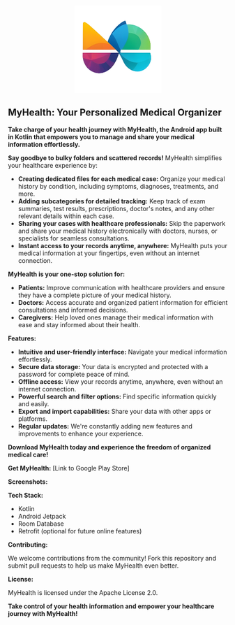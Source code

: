 
<p align="center">
  <img src="https://github.com/odtheking/MyHealth/blob/main/MyHealth%20Logo.png?raw=true" alt="Sublime's custom image" width="200" height="200"/>

</p>

## MyHealth: Your Personalized Medical Organizer

**Take charge of your health journey with MyHealth, the Android app built in Kotlin that empowers you to manage and share your medical information effortlessly.**

**Say goodbye to bulky folders and scattered records!** MyHealth simplifies your healthcare experience by:

* **Creating dedicated files for each medical case:** Organize your medical history by condition, including symptoms, diagnoses, treatments, and more.
* **Adding subcategories for detailed tracking:** Keep track of exam summaries, test results, prescriptions, doctor's notes, and any other relevant details within each case.
* **Sharing your cases with healthcare professionals:** Skip the paperwork and share your medical history electronically with doctors, nurses, or specialists for seamless consultations.
* **Instant access to your records anytime, anywhere:** MyHealth puts your medical information at your fingertips, even without an internet connection.

**MyHealth is your one-stop solution for:**

* **Patients:** Improve communication with healthcare providers and ensure they have a complete picture of your medical history.
* **Doctors:** Access accurate and organized patient information for efficient consultations and informed decisions.
* **Caregivers:** Help loved ones manage their medical information with ease and stay informed about their health.

**Features:**

* **Intuitive and user-friendly interface:** Navigate your medical information effortlessly.
* **Secure data storage:** Your data is encrypted and protected with a password for complete peace of mind.
* **Offline access:** View your records anytime, anywhere, even without an internet connection.
* **Powerful search and filter options:** Find specific information quickly and easily.
* **Export and import capabilities:** Share your data with other apps or platforms.
* **Regular updates:** We're constantly adding new features and improvements to enhance your experience.

**Download MyHealth today and experience the freedom of organized medical care!**

**Get MyHealth:** [Link to Google Play Store]

**Screenshots:**



**Tech Stack:**

* Kotlin
* Android Jetpack
* Room Database
* Retrofit (optional for future online features)

**Contributing:**

We welcome contributions from the community! Fork this repository and submit pull requests to help us make MyHealth even better.

**License:**

MyHealth is licensed under the Apache License 2.0.

**Take control of your health information and empower your healthcare journey with MyHealth!**


